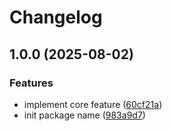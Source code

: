 # Changelog

## 1.0.0 (2025-08-02)


### Features

* implement core feature ([60cf21a](https://github.com/rectitude-open/filament-locale-picker/commit/60cf21a8a0c24092f921a5a9c73a2e03fe119f36))
* init package name ([983a9d7](https://github.com/rectitude-open/filament-locale-picker/commit/983a9d734d370d6c513d22189e4175079be945c6))
